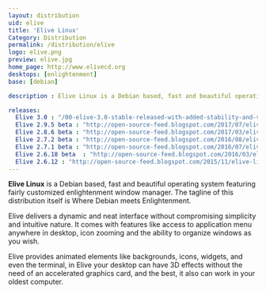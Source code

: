 ```yaml
---
layout: distribution
uid: elive
title: 'Elive Linux'
Category: Distribution
permalink: /distribution/elive
logo: elive.png
preview: elive.jpg
home_page: http://www.elivecd.org
desktops: [enlightenment]
base: [debian]

description : Elive Linux is a Debian based, fast and beautiful operating system with highly customized enlightenment window manager. Reviews, updates and other stories on Elive Linux.

releases:
  Elive 3.0 : "/00-elive-3.0-stable-released-with-added-stability-and-visual-improvements/"
  Elive 2.9.5 beta : "http://open-source-feed.blogspot.com/2017/07/elive-295-beta-released-with-various.html"
  Elive 2.8.6 beta : "http://open-source-feed.blogspot.com/2017/03/elive-286-beta-released-with-improved.html"
  Elive 2.7.2 beta : "http://open-source-feed.blogspot.com/2016/08/elive-272-beta-released-with-improved.html"
  Elive 2.7.1 beta : "http://open-source-feed.blogspot.com/2016/07/elive-271-beta-released.html"
  Elive 2.6.18 beta  : "http://open-source-feed.blogspot.com/2016/03/elive-2618-beta-released.html"
  Elive 2.6.12 : "http://open-source-feed.blogspot.com/2015/11/elive-linux-2612-beta-released.html"
---
```


**Elive Linux** is a Debian based, fast and beautiful operating system featuring fairly customized enlightenment window manager. The tagline of this distribution itself is Where Debian meets Enlightenment.

Elive delivers a dynamic and neat interface without compromising simplicity and intuitive nature. It comes with features like access to application menu anywhere in desktop, icon zooming and the ability to organize windows as you wish.

Elive provides animated elements like backgrounds, icons, widgets, and even the terminal, in Elive your desktop can have 3D effects without the need of an accelerated graphics card, and the best, it also can work in your oldest computer.
